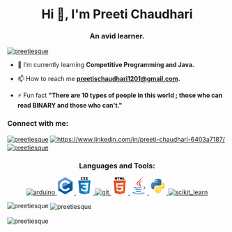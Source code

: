 <h1 align="center">Hi 👋, I'm Preeti Chaudhari</h1>
<h3 align="center">An avid learner.</h3>

<p align="left"> <a href="https://github.com/ryo-ma/github-profile-trophy"><img src="https://github-profile-trophy.vercel.app/?username=preetiesque" alt="preetiesque" /></a> </p>

- 🌱 I’m currently learning **Competitive Programming and Java.**

- 📫 How to reach me **preetischaudhari1201@gmail.com.**

- ⚡ Fun fact **"There are 10 types of people in this world ; those who can read BINARY and those who can't."**

<h3 align="left">Connect with me:</h3>
<p align="left">
<a href="https://twitter.com/preetiesque" target="blank"><img align="center" src="https://raw.githubusercontent.com/rahuldkjain/github-profile-readme-generator/master/src/images/icons/Social/twitter.svg" alt="preetiesque" height="30" width="40" /></a>
<a href="https://linkedin.com/in/https://www.linkedin.com/in/preeti-chaudhari-6403a7187/" target="blank"><img align="center" src="https://raw.githubusercontent.com/rahuldkjain/github-profile-readme-generator/master/src/images/icons/Social/linked-in-alt.svg" alt="https://www.linkedin.com/in/preeti-chaudhari-6403a7187/" height="30" width="40" /></a>
<a href="https://www.leetcode.com/preetiesque" target="blank"><img align="center" src="https://raw.githubusercontent.com/rahuldkjain/github-profile-readme-generator/master/src/images/icons/Social/leet-code.svg" alt="preetiesque" height="30" width="40" /></a>
</p>

<h3 align="center">Languages and Tools:</h3>
<p align="center"> <a href="https://www.arduino.cc/" target="_blank" rel="noreferrer"> <img src="https://cdn.worldvectorlogo.com/logos/arduino-1.svg" alt="arduino" width="40" height="40"/> </a> <a href="https://www.cprogramming.com/" target="_blank" rel="noreferrer"> <img src="https://raw.githubusercontent.com/devicons/devicon/master/icons/c/c-original.svg" alt="c" width="40" height="40"/> </a> <a href="https://www.w3schools.com/css/" target="_blank" rel="noreferrer"> <img src="https://raw.githubusercontent.com/devicons/devicon/master/icons/css3/css3-original-wordmark.svg" alt="css3" width="40" height="40"/> </a> <a href="https://git-scm.com/" target="_blank" rel="noreferrer"> <img src="https://www.vectorlogo.zone/logos/git-scm/git-scm-icon.svg" alt="git" width="40" height="40"/> </a> <a href="https://www.w3.org/html/" target="_blank" rel="noreferrer"> <img src="https://raw.githubusercontent.com/devicons/devicon/master/icons/html5/html5-original-wordmark.svg" alt="html5" width="40" height="40"/> </a> <a href="https://www.java.com" target="_blank" rel="noreferrer"> <img src="https://raw.githubusercontent.com/devicons/devicon/master/icons/java/java-original.svg" alt="java" width="40" height="40"/> </a> <a href="https://www.python.org" target="_blank" rel="noreferrer"> <img src="https://raw.githubusercontent.com/devicons/devicon/master/icons/python/python-original.svg" alt="python" width="40" height="40"/> </a> <a href="https://scikit-learn.org/" target="_blank" rel="noreferrer"> <img src="https://upload.wikimedia.org/wikipedia/commons/0/05/Scikit_learn_logo_small.svg" alt="scikit_learn" width="40" height="40"/> </a> </p>

<p><img align="left" src="https://github-readme-stats.vercel.app/api/top-langs?username=preetiesque&show_icons=true&locale=en&layout=compact" alt="preetiesque" /></p>

<p>&nbsp;<img align="center" src="https://github-readme-stats.vercel.app/api?username=preetiesque&show_icons=true&locale=en" alt="preetiesque" /></p>

<p><img align="center" src="https://github-readme-streak-stats.herokuapp.com/?user=preetiesque&" alt="preetiesque" /></p>
